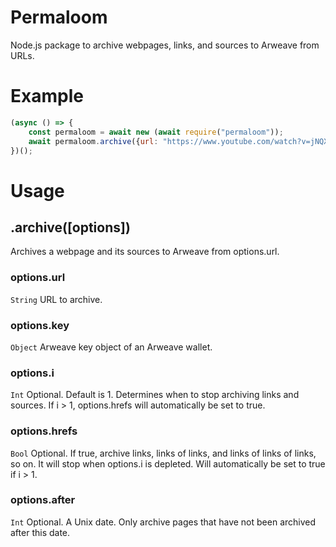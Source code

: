 # Permaloom
Node.js package to archive webpages, links, and sources to Arweave from URLs.

# Example

```js
(async () => {
    const permaloom = await new (await require("permaloom"));
    await permaloom.archive({url: "https://www.youtube.com/watch?v=jNQXAC9IVRw", key: <key>, i: 1, hrefs: true, after: 1588230344423});
})();
```

# Usage

## .archive([options])
Archives a webpage and its sources to Arweave from options.url.

### options.url
`String`
URL to archive.

### options.key
`Object`
Arweave key object of an Arweave wallet.

### options.i
`Int`
Optional. Default is 1. Determines when to stop archiving links and sources. If i > 1, options.hrefs will automatically be set to true.

### options.hrefs
`Bool`
Optional. If true, archive links, links of links, and links of links of links, so on. It will stop when options.i is depleted. Will automatically be set to true if i > 1.

### options.after
`Int`
Optional. A Unix date. Only archive pages that have not been archived after this date.
